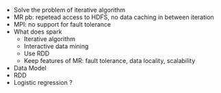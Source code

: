 - Solve the problem of iterative algorithm
 - MR pb: repetead access to HDFS, no data caching in between iteration 
 - MPI: no support for fault tolerance
- What does spark
  - Iterative algorithm 
  - Interactive data mining 
  - Use RDD
  - Keep features of MR: fault tolerance, data locality, scalability 
 - Data Model
  - RDD
 - Logistic regression ? 
